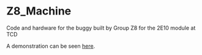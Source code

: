 # Z8_Machine
Code and hardware for the buggy built by Group Z8 for the 2E10 module at TCD

A demonstration can be seen [here](https://youtu.be/nmqNwGIwm2o).
